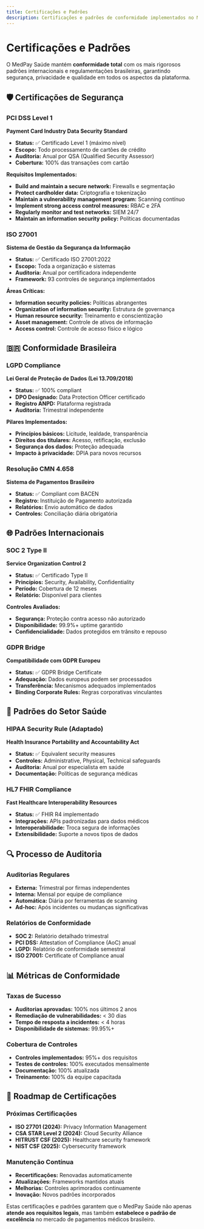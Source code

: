 ```yaml
---
title: Certificações e Padrões
description: Certificações e padrões de conformidade implementados no MedPay Saúde
---
```


# Certificações e Padrões

O MedPay Saúde mantém **conformidade total** com os mais rigorosos padrões internacionais e regulamentações brasileiras, garantindo segurança, privacidade e qualidade em todos os aspectos da plataforma.

## 🛡️ Certificações de Segurança

### PCI DSS Level 1
**Payment Card Industry Data Security Standard**

- **Status:** ✅ Certificado Level 1 (máximo nível)
- **Escopo:** Todo processamento de cartões de crédito
- **Auditoria:** Anual por QSA (Qualified Security Assessor)
- **Cobertura:** 100% das transações com cartão

**Requisitos Implementados:**
- **Build and maintain a secure network:** Firewalls e segmentação
- **Protect cardholder data:** Criptografia e tokenização
- **Maintain a vulnerability management program:** Scanning contínuo
- **Implement strong access control measures:** RBAC e 2FA
- **Regularly monitor and test networks:** SIEM 24/7
- **Maintain an information security policy:** Políticas documentadas

### ISO 27001
**Sistema de Gestão da Segurança da Informação**

- **Status:** ✅ Certificado ISO 27001:2022
- **Escopo:** Toda a organização e sistemas
- **Auditoria:** Anual por certificadora independente
- **Framework:** 93 controles de segurança implementados

**Áreas Críticas:**
- **Information security policies:** Políticas abrangentes
- **Organization of information security:** Estrutura de governança
- **Human resource security:** Treinamento e conscientização
- **Asset management:** Controle de ativos de informação
- **Access control:** Controle de acesso físico e lógico

## 🇧🇷 Conformidade Brasileira

### LGPD Compliance
**Lei Geral de Proteção de Dados (Lei 13.709/2018)**

- **Status:** ✅ 100% compliant
- **DPO Designado:** Data Protection Officer certificado
- **Registro ANPD:** Plataforma registrada
- **Auditoria:** Trimestral independente

**Pilares Implementados:**
- **Princípios básicos:** Licitude, lealdade, transparência
- **Direitos dos titulares:** Acesso, retificação, exclusão
- **Segurança dos dados:** Proteção adequada
- **Impacto à privacidade:** DPIA para novos recursos

### Resolução CMN 4.658
**Sistema de Pagamentos Brasileiro**

- **Status:** ✅ Compliant com BACEN
- **Registro:** Instituição de Pagamento autorizada
- **Relatórios:** Envio automático de dados
- **Controles:** Conciliação diária obrigatória

## 🌐 Padrões Internacionais

### SOC 2 Type II
**Service Organization Control 2**

- **Status:** ✅ Certificado Type II
- **Princípios:** Security, Availability, Confidentiality
- **Período:** Cobertura de 12 meses
- **Relatório:** Disponível para clientes

**Controles Avaliados:**
- **Segurança:** Proteção contra acesso não autorizado
- **Disponibilidade:** 99.9%+ uptime garantido
- **Confidencialidade:** Dados protegidos em trânsito e repouso

### GDPR Bridge
**Compatibilidade com GDPR Europeu**

- **Status:** ✅ GDPR Bridge Certificate
- **Adequação:** Dados europeus podem ser processados
- **Transferência:** Mecanismos adequados implementados
- **Binding Corporate Rules:** Regras corporativas vinculantes

## 🏥 Padrões do Setor Saúde

### HIPAA Security Rule (Adaptado)
**Health Insurance Portability and Accountability Act**

- **Status:** ✅ Equivalent security measures
- **Controles:** Administrative, Physical, Technical safeguards
- **Auditoria:** Anual por especialista em saúde
- **Documentação:** Políticas de segurança médicas

### HL7 FHIR Compliance
**Fast Healthcare Interoperability Resources**

- **Status:** ✅ FHIR R4 implementado
- **Integrações:** APIs padronizadas para dados médicos
- **Interoperabilidade:** Troca segura de informações
- **Extensibilidade:** Suporte a novos tipos de dados

## 🔍 Processo de Auditoria

### Auditorias Regulares
- **Externa:** Trimestral por firmas independentes
- **Interna:** Mensal por equipe de compliance
- **Automática:** Diária por ferramentas de scanning
- **Ad-hoc:** Após incidentes ou mudanças significativas

### Relatórios de Conformidade
- **SOC 2:** Relatório detalhado trimestral
- **PCI DSS:** Attestation of Compliance (AoC) anual
- **LGPD:** Relatório de conformidade semestral
- **ISO 27001:** Certificate of Compliance anual

## 📊 Métricas de Conformidade

### Taxas de Sucesso
- **Auditorias aprovadas:** 100% nos últimos 2 anos
- **Remediação de vulnerabilidades:** < 30 dias
- **Tempo de resposta a incidentes:** < 4 horas
- **Disponibilidade de sistemas:** 99.95%+

### Cobertura de Controles
- **Controles implementados:** 95%+ dos requisitos
- **Testes de controles:** 100% executados mensalmente
- **Documentação:** 100% atualizada
- **Treinamento:** 100% da equipe capacitada

## 🎯 Roadmap de Certificações

### Próximas Certificações
- **ISO 27701 (2024):** Privacy Information Management
- **CSA STAR Level 2 (2024):** Cloud Security Alliance
- **HITRUST CSF (2025):** Healthcare security framework
- **NIST CSF (2025):** Cybersecurity framework

### Manutenção Contínua
- **Recertificações:** Renovadas automaticamente
- **Atualizações:** Frameworks mantidos atuais
- **Melhorias:** Controles aprimorados continuamente
- **Inovação:** Novos padrões incorporados

Estas certificações e padrões garantem que o MedPay Saúde não apenas **atende aos requisitos legais**, mas também **estabelece o padrão de excelência** no mercado de pagamentos médicos brasileiro.